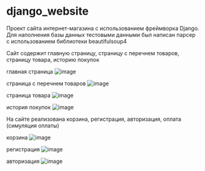 # django_website

Проект сайта интернет-магазина с использованием фреймворка Django. Для наполнения базы данных тестовыми данными был написан парсер с использованием библиотеки beautifulsoup4

Сайт содержит главную страницу, страницу с перечнем товаров, страницу товара,  историю покупок

главная страница
![image](https://user-images.githubusercontent.com/49985639/216927152-b9c3f20c-369e-4529-9f6b-e32d8294286e.png)

страница с перечнем товаров
![image](https://user-images.githubusercontent.com/49985639/216927358-177932e8-3b50-4c60-935f-2d966ca3d5c8.png)

страница товара
![image](https://user-images.githubusercontent.com/49985639/216927574-3f9f3921-f228-4849-a25c-946bd7d2201a.png)

история покупок
![image](https://user-images.githubusercontent.com/49985639/216927763-6b84a51d-0e69-41be-93ca-3bfb4d87c2b0.png)

На сайте реализована корзина, регистрация, авторизация, оплата (симуляция оплаты)

корзина
![image](https://user-images.githubusercontent.com/49985639/216928153-64f16ed8-c096-4afe-9334-0fe05fd16600.png)

регистрация
![image](https://user-images.githubusercontent.com/49985639/216928334-4a857ecb-f122-4d0f-97e2-e37e9b2b6023.png)

авторизация
![image](https://user-images.githubusercontent.com/49985639/216928442-fb59d070-ff91-4b44-bb65-996e8ab2fdc8.png)


